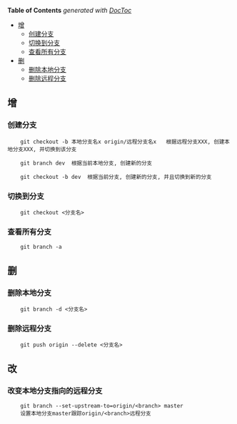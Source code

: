 <!-- START doctoc generated TOC please keep comment here to allow auto update -->
<!-- DON'T EDIT THIS SECTION, INSTEAD RE-RUN doctoc TO UPDATE -->
**Table of Contents**  *generated with [DocToc](https://github.com/thlorenz/doctoc)*

- [增](#%E5%A2%9E)
  - [创建分支](#%E5%88%9B%E5%BB%BA%E5%88%86%E6%94%AF)
  - [切换到分支](#%E5%88%87%E6%8D%A2%E5%88%B0%E5%88%86%E6%94%AF)
  - [查看所有分支](#%E6%9F%A5%E7%9C%8B%E6%89%80%E6%9C%89%E5%88%86%E6%94%AF)
- [删](#%E5%88%A0)
  - [删除本地分支](#%E5%88%A0%E9%99%A4%E6%9C%AC%E5%9C%B0%E5%88%86%E6%94%AF)
  - [删除远程分支](#%E5%88%A0%E9%99%A4%E8%BF%9C%E7%A8%8B%E5%88%86%E6%94%AF)

<!-- END doctoc generated TOC please keep comment here to allow auto update -->


## 增
### 创建分支
        
        git checkout -b 本地分支名x origin/远程分支名x   根据远程分支XXX, 创建本地分支XXX, 并切换到该分支

        git branch dev  根据当前本地分支, 创建新的分支

        git checkout -b dev  根据当前分支, 创建新的分支, 并且切换到新的分支
    
### 切换到分支
        git checkout <分支名>

### 查看所有分支
        git branch -a

    
## 删

### 删除本地分支
        git branch -d <分支名>

### 删除远程分支
        git push origin --delete <分支名>


## 改
### 改变本地分支指向的远程分支

        git branch --set-upstream-to=origin/<branch> master
        设置本地分支master跟踪origin/<branch>远程分支